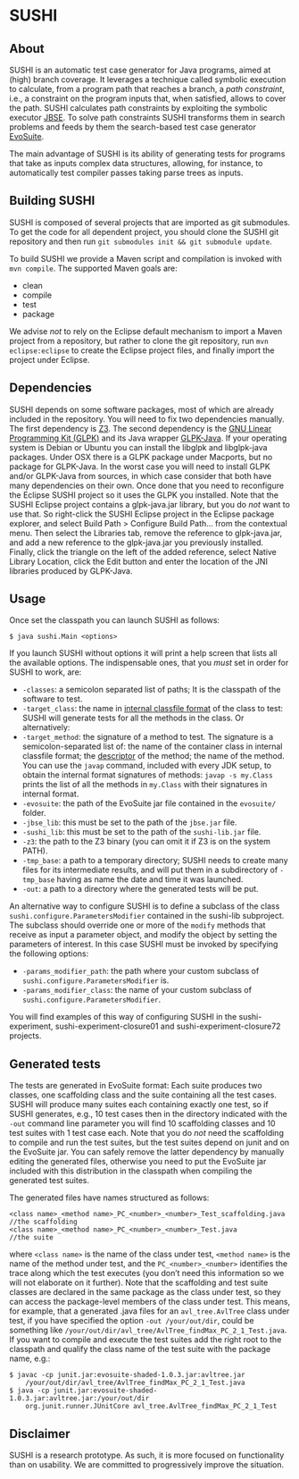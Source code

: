 # SUSHI

## About

SUSHI is an automatic test case generator for Java programs, aimed at (high) branch coverage. It leverages a technique called 
symbolic execution to calculate, from a program path that reaches a branch, a *path constraint*, i.e., a constraint on the 
program inputs that, when satisfied, allows to cover the path. SUSHI calculates path constraints by exploiting the symbolic 
executor [JBSE](http://pietrobraione.github.io/jbse/). To solve path constraints SUSHI transforms them in search problems 
and feeds by them the search-based test case generator [EvoSuite](http://www.evosuite.org/).

The main advantage of SUSHI is its ability of generating tests for programs that take as inputs complex data structures, 
allowing, for instance, to automatically test compiler passes taking parse trees as inputs.

## Building SUSHI ##

SUSHI is composed of several projects that are imported as git submodules. To get the code for all dependent project, you should clone the SUSHI git repository and then run `git submodules init && git submodule update`. 

To build SUSHI we provide a Maven script and compilation is invoked with `mvn compile`. The supported Maven goals are:

* clean
* compile
* test
* package

We advise *not* to rely on the Eclipse default mechanism to import a Maven project from a repository, but rather to clone the git repository, run `mvn eclipse:eclipse` to create the Eclipse project files, and finally import the project under Eclipse. 

## Dependencies

SUSHI depends on some software packages, most of which are already included in the repository. You will need to fix two
dependencies manually. The first dependency is [Z3](https://github.com/Z3Prover/z3). The second dependency is the [GNU Linear Programming Kit (GLPK)](https://www.gnu.org/software/glpk/) and its Java wrapper [GLPK-Java](http://glpk-java.sourceforge.net/). If your operating system is Debian or Ubuntu you can install the libglpk and libglpk-java packages. Under OSX there is a GLPK package under Macports, but no package for GLPK-Java. In the worst case you will need to install GLPK and/or GLPK-Java from sources, in which case consider that both have many dependencies on their own. Once done that you need to reconfigure the Eclipse SUSHI project so it uses the GLPK you installed. Note that the SUSHI Eclipse project contains a glpk-java.jar library, but you do *not* want to use that. So right-click the SUSHI Eclipse project in the Eclipse package explorer, and select Build Path > Configure Build Path... from the contextual menu. Then select the Libraries tab, remove the reference to glpk-java.jar, and add a new reference to the glpk-java.jar you previously installed. Finally, click the triangle on the left of the added reference, select Native Library Location, click the Edit button and enter the location of the JNI libraries produced by GLPK-Java.

## Usage

Once set the classpath you can launch SUSHI as follows:

    $ java sushi.Main <options>
    
If you launch SUSHI without options it will print a help screen that lists all the available options. The indispensable ones, that you *must* set in order for SUSHI to work, are:

* `-classes`: a semicolon separated list of paths; It is the classpath of the software to test.
* `-target_class`: the name in [internal classfile format](http://docs.oracle.com/javase/specs/jvms/se6/html/ClassFile.doc.html#14757) of the class to test: SUSHI will generate tests for all the methods in the class. Or alternatively:
* `-target_method`: the signature of a method to test. The signature is a semicolon-separated list of: the name of the container class in internal classfile format; the [descriptor](http://docs.oracle.com/javase/specs/jvms/se6/html/ClassFile.doc.html#1169) of the method; the name of the method. You can use the `javap` command, included with every JDK setup, to obtain the internal format signatures of methods: `javap -s my.Class` prints the list of all the methods in `my.Class` with their signatures in internal format.
* `-evosuite`: the path of the EvoSuite jar file contained in the `evosuite/` folder.
* `-jbse_lib`: this must be set to the path of the `jbse.jar` file.
* `-sushi_lib`: this must be set to the path of the `sushi-lib.jar` file.
* `-z3`:  the path to the Z3 binary (you can omit it if Z3 is on the system PATH).
* `-tmp_base`: a path to a temporary directory; SUSHI needs to create many files for its intermediate results, and 
will put them in a subdirectory of `-tmp_base` having as name the date and time it was launched.
* `-out`: a path to a directory where the generated tests will be put.

An alternative way to configure SUSHI is to define a subclass of the class `sushi.configure.ParametersModifier` contained 
in the sushi-lib subproject. The subclass should override one or more of the `modify` methods that receive as input a  parameter object, and modify the object
by setting the parameters of interest. In this case SUSHI must be invoked by specifying the following options:

* `-params_modifier_path`: the path where your custom subclass of  `sushi.configure.ParametersModifier` is.
* `-params_modifier_class`: the name of your custom subclass of  `sushi.configure.ParametersModifier`.

You will find examples of this way of configuring SUSHI in the sushi-experiment, sushi-experiment-closure01 and sushi-experiment-closure72 projects.

## Generated tests
The tests are generated in EvoSuite format: Each suite produces two classes,
one scaffolding class and the suite containing all the test cases. SUSHI
will produce many suites each containing exactly one test, so if SUSHI
generates, e.g., 10 test cases then in the directory indicated with the 
`-out` command line parameter you will find 10 scaffolding classes and
10 test suites with 1 test case each. Note that you do *not* need the 
scaffolding to compile and run the test suites, but the test suites 
depend on junit and on the EvoSuite jar. You can safely remove the 
latter dependency by manually editing the generated files, otherwise
you need to put the EvoSuite jar included with this distribution in 
the classpath when compiling the generated test suites.

The generated files have names structured as follows:
    
    <class name>_<method name>_PC_<number>_<number>_Test_scaffolding.java //the scaffolding
    <class name>_<method name>_PC_<number>_<number>_Test.java             //the suite

where `<class name>` is the name of the class under test, `<method name>` is the name
of the method under test, and the `PC_<number>_<number>` identifies the trace along 
which the test executes (you don’t need this information so we will not elaborate
on it further). Note that the scaffolding and test suite classes are declared in the 
same package as the class under test, so they can access the package-level
members of the class under test. This means, for example, that a generated .java files 
for an `avl_tree.AvlTree` class under test, if you have specified the option 
`-out /your/out/dir`, could be something like `/your/out/dir/avl_tree/AvlTree_findMax_PC_2_1_Test.java`. 
If you want to compile and execute the test suites add the right
root to the classpath and qualify the class name of the test suite with the 
package name, e.g.:


    $ javac -cp junit.jar:evosuite-shaded-1.0.3.jar:avltree.jar
        /your/out/dir/avl_tree/AvlTree_findMax_PC_2_1_Test.java
    $ java -cp junit.jar:evosuite-shaded-1.0.3.jar:avltree.jar:/your/out/dir
        org.junit.runner.JUnitCore avl_tree.AvlTree_findMax_PC_2_1_Test

## Disclaimer

SUSHI is a research prototype. As such, it is more focused on functionality than on usability. We are committed to progressively improve the situation.
